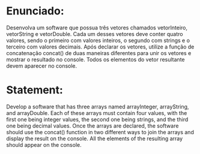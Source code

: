# Enunciado:

Desenvolva um software que possua três vetores chamados vetorInteiro, vetorString e vetorDouble. Cada um desses vetores deve conter quatro valores, sendo o primeiro com valores inteiros, o segundo com strings e o terceiro com valores decimais. Após declarar os vetores, utilize a função de concatenação concat() de duas maneiras diferentes para unir os vetores e mostrar o resultado no console. Todos os elementos do vetor resultante devem aparecer no console.

# Statement:

Develop a software that has three arrays named arrayInteger, arrayString, and arrayDouble. Each of these arrays must contain four values, with the first one being integer values, the second one being strings, and the third one being decimal values. Once the arrays are declared, the software should use the concat() function in two different ways to join the arrays and display the result on the console. All the elements of the resulting array should appear on the console.